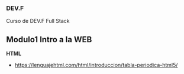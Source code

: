 ### DEV.F
Curso de DEV.F Full Stack

## Modulo1 Intro a la WEB
__HTML__
* https://lenguajehtml.com/html/introduccion/tabla-periodica-html5/

